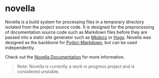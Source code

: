 # novella

Novella is a build system for processing files in a temporary directory isolated from the project source code. It is
designed for the preprocessing of documentation source code such as Markdown files before they are passed into a
static site generator such as [Mkdocs][] or [Hugo][]. Novella was designed as the backbone for [Pydoc-Markdown][],
but can be used independently.

  [Mkdocs]: https://www.mkdocs.org/
  [Hugo]: https://gohugo.io/
  [Pydoc-Markdown]: https://github.com/NiklasRosenstein/pydoc-markdown
  [Novella Documentation]: https://niklasrosenstein.github.io/novella

Check out the [Novella Documentation][] for more information.

> Note: Novella is currently a work in progress project and is considered unstable.
